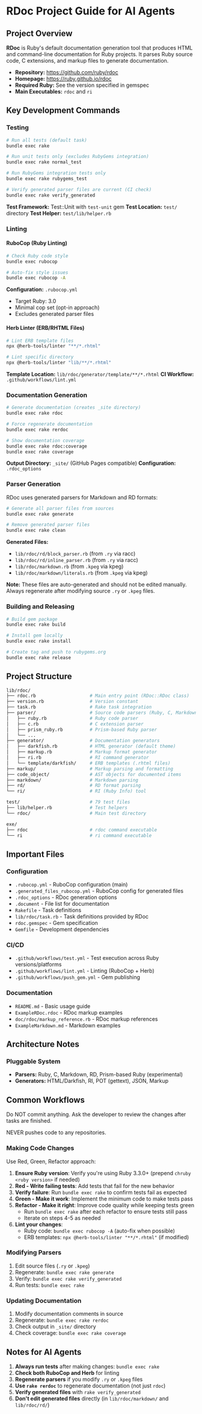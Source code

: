 # RDoc Project Guide for AI Agents

## Project Overview

**RDoc** is Ruby's default documentation generation tool that produces HTML and command-line documentation for Ruby projects. It parses Ruby source code, C extensions, and markup files to generate documentation.

- **Repository:** https://github.com/ruby/rdoc
- **Homepage:** https://ruby.github.io/rdoc
- **Required Ruby:** See the version specified in gemspec
- **Main Executables:** `rdoc` and `ri`

## Key Development Commands

### Testing

```bash
# Run all tests (default task)
bundle exec rake

# Run unit tests only (excludes RubyGems integration)
bundle exec rake normal_test

# Run RubyGems integration tests only
bundle exec rake rubygems_test

# Verify generated parser files are current (CI check)
bundle exec rake verify_generated
```

**Test Framework:** Test::Unit with `test-unit` gem
**Test Location:** `test/` directory
**Test Helper:** `test/lib/helper.rb`

### Linting

#### RuboCop (Ruby Linting)

```bash
# Check Ruby code style
bundle exec rubocop

# Auto-fix style issues
bundle exec rubocop -A
```

**Configuration:** `.rubocop.yml`

- Target Ruby: 3.0
- Minimal cop set (opt-in approach)
- Excludes generated parser files

#### Herb Linter (ERB/RHTML Files)

```bash
# Lint ERB template files
npx @herb-tools/linter "**/*.rhtml"

# Lint specific directory
npx @herb-tools/linter "lib/**/*.rhtml"
```

**Template Location:** `lib/rdoc/generator/template/**/*.rhtml`
**CI Workflow:** `.github/workflows/lint.yml`

### Documentation Generation

```bash
# Generate documentation (creates _site directory)
bundle exec rake rdoc

# Force regenerate documentation
bundle exec rake rerdoc

# Show documentation coverage
bundle exec rake rdoc:coverage
bundle exec rake coverage
```

**Output Directory:** `_site/` (GitHub Pages compatible)
**Configuration:** `.rdoc_options`

### Parser Generation

RDoc uses generated parsers for Markdown and RD formats:

```bash
# Generate all parser files from sources
bundle exec rake generate

# Remove generated parser files
bundle exec rake clean
```

**Generated Files:**

- `lib/rdoc/rd/block_parser.rb` (from `.ry` via racc)
- `lib/rdoc/rd/inline_parser.rb` (from `.ry` via racc)
- `lib/rdoc/markdown.rb` (from `.kpeg` via kpeg)
- `lib/rdoc/markdown/literals.rb` (from `.kpeg` via kpeg)

**Note:** These files are auto-generated and should not be edited manually. Always regenerate after modifying source `.ry` or `.kpeg` files.

### Building and Releasing

```bash
# Build gem package
bundle exec rake build

# Install gem locally
bundle exec rake install

# Create tag and push to rubygems.org
bundle exec rake release
```

## Project Structure

```sh
lib/rdoc/
├── rdoc.rb                    # Main entry point (RDoc::RDoc class)
├── version.rb                 # Version constant
├── task.rb                    # Rake task integration
├── parser/                    # Source code parsers (Ruby, C, Markdown, RD)
│   ├── ruby.rb                # Ruby code parser
│   ├── c.rb                   # C extension parser
│   ├── prism_ruby.rb          # Prism-based Ruby parser
│   └── ...
├── generator/                 # Documentation generators
│   ├── darkfish.rb            # HTML generator (default theme)
│   ├── markup.rb              # Markup format generator
│   ├── ri.rb                  # RI command generator
│   └── template/darkfish/     # ERB templates (.rhtml files)
├── markup/                    # Markup parsing and formatting
├── code_object/               # AST objects for documented items
├── markdown/                  # Markdown parsing
├── rd/                        # RD format parsing
└── ri/                        # RI (Ruby Info) tool

test/                          # 79 test files
├── lib/helper.rb              # Test helpers
└── rdoc/                      # Main test directory

exe/
├── rdoc                       # rdoc command executable
└── ri                         # ri command executable
```

## Important Files

### Configuration

- `.rubocop.yml` - RuboCop configuration (main)
- `.generated_files_rubocop.yml` - RuboCop config for generated files
- `.rdoc_options` - RDoc generation options
- `.document` - File list for documentation
- `Rakefile` - Task definitions
- `lib/rdoc/task.rb` - Task definitions provided by RDoc
- `rdoc.gemspec` - Gem specification
- `Gemfile` - Development dependencies

### CI/CD

- `.github/workflows/test.yml` - Test execution across Ruby versions/platforms
- `.github/workflows/lint.yml` - Linting (RuboCop + Herb)
- `.github/workflows/push_gem.yml` - Gem publishing

### Documentation

- `README.md` - Basic usage guide
- `ExampleRDoc.rdoc` - RDoc markup examples
- `doc/rdoc/markup_reference.rb` - RDoc markup references
- `ExampleMarkdown.md` - Markdown examples

## Architecture Notes

### Pluggable System

- **Parsers:** Ruby, C, Markdown, RD, Prism-based Ruby (experimental)
- **Generators:** HTML/Darkfish, RI, POT (gettext), JSON, Markup

## Common Workflows

Do NOT commit anything. Ask the developer to review the changes after tasks are finished.

NEVER pushes code to any repositories.

### Making Code Changes

Use Red, Green, Refactor approach:

1. **Ensure Ruby version**: Verify you're using Ruby 3.3.0+ (prepend `chruby <ruby version>` if needed)
2. **Red - Write failing tests**: Add tests that fail for the new behavior
3. **Verify failure**: Run `bundle exec rake` to confirm tests fail as expected
4. **Green - Make it work**: Implement the minimum code to make tests pass
5. **Refactor - Make it right**: Improve code quality while keeping tests green
   - Run `bundle exec rake` after each refactor to ensure tests still pass
   - Iterate on steps 4-5 as needed
6. **Lint your changes**:
   - Ruby code: `bundle exec rubocop -A` (auto-fix when possible)
   - ERB templates: `npx @herb-tools/linter "**/*.rhtml"` (if modified)

### Modifying Parsers

1. Edit source files (`.ry` or `.kpeg`)
2. Regenerate: `bundle exec rake generate`
3. Verify: `bundle exec rake verify_generated`
4. Run tests: `bundle exec rake`

### Updating Documentation

1. Modify documentation comments in source
2. Regenerate: `bundle exec rake rerdoc`
3. Check output in `_site/` directory
4. Check coverage: `bundle exec rake coverage`

## Notes for AI Agents

1. **Always run tests** after making changes: `bundle exec rake`
2. **Check both RuboCop and Herb** for linting
3. **Regenerate parsers** if you modify `.ry` or `.kpeg` files
4. **Use `rake rerdoc`** to regenerate documentation (not just `rdoc`)
5. **Verify generated files** with `rake verify_generated`
6. **Don't edit generated files** directly (in `lib/rdoc/markdown/` and `lib/rdoc/rd/`)
